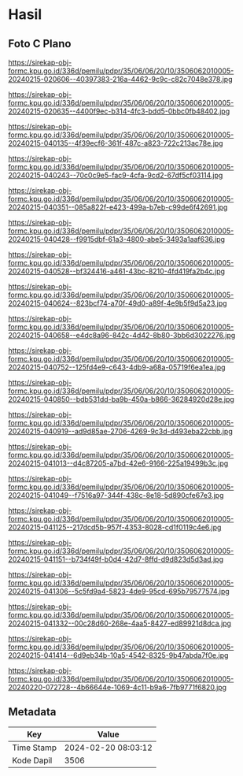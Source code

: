 # Hasil

## Foto C Plano

https://sirekap-obj-formc.kpu.go.id/336d/pemilu/pdpr/35/06/06/20/10/3506062010005-20240215-020606--40397383-216a-4462-9c9c-c82c7048e378.jpg

https://sirekap-obj-formc.kpu.go.id/336d/pemilu/pdpr/35/06/06/20/10/3506062010005-20240215-020635--4400f9ec-b314-4fc3-bdd5-0bbc0fb48402.jpg

https://sirekap-obj-formc.kpu.go.id/336d/pemilu/pdpr/35/06/06/20/10/3506062010005-20240215-040135--4f39ecf6-361f-487c-a823-722c213ac78e.jpg

https://sirekap-obj-formc.kpu.go.id/336d/pemilu/pdpr/35/06/06/20/10/3506062010005-20240215-040243--70c0c9e5-fac9-4cfa-9cd2-67df5cf03114.jpg

https://sirekap-obj-formc.kpu.go.id/336d/pemilu/pdpr/35/06/06/20/10/3506062010005-20240215-040351--085a822f-e423-499a-b7eb-c99de6f42691.jpg

https://sirekap-obj-formc.kpu.go.id/336d/pemilu/pdpr/35/06/06/20/10/3506062010005-20240215-040428--f9915dbf-61a3-4800-abe5-3493a1aaf636.jpg

https://sirekap-obj-formc.kpu.go.id/336d/pemilu/pdpr/35/06/06/20/10/3506062010005-20240215-040528--bf324416-a461-43bc-8210-4fd419fa2b4c.jpg

https://sirekap-obj-formc.kpu.go.id/336d/pemilu/pdpr/35/06/06/20/10/3506062010005-20240215-040624--823bcf74-a70f-49d0-a89f-4e9b5f9d5a23.jpg

https://sirekap-obj-formc.kpu.go.id/336d/pemilu/pdpr/35/06/06/20/10/3506062010005-20240215-040658--e4dc8a96-842c-4d42-8b80-3bb6d3022276.jpg

https://sirekap-obj-formc.kpu.go.id/336d/pemilu/pdpr/35/06/06/20/10/3506062010005-20240215-040752--125fd4e9-c643-4db9-a68a-05719f6ea1ea.jpg

https://sirekap-obj-formc.kpu.go.id/336d/pemilu/pdpr/35/06/06/20/10/3506062010005-20240215-040850--bdb531dd-ba9b-450a-b866-36284920d28e.jpg

https://sirekap-obj-formc.kpu.go.id/336d/pemilu/pdpr/35/06/06/20/10/3506062010005-20240215-040919--ad9d85ae-2706-4269-9c3d-d493eba22cbb.jpg

https://sirekap-obj-formc.kpu.go.id/336d/pemilu/pdpr/35/06/06/20/10/3506062010005-20240215-041013--d4c87205-a7bd-42e6-9166-225a19499b3c.jpg

https://sirekap-obj-formc.kpu.go.id/336d/pemilu/pdpr/35/06/06/20/10/3506062010005-20240215-041049--f7516a97-344f-438c-8e18-5d890cfe67e3.jpg

https://sirekap-obj-formc.kpu.go.id/336d/pemilu/pdpr/35/06/06/20/10/3506062010005-20240215-041125--217dcd5b-957f-4353-8028-cd1f0119c4e6.jpg

https://sirekap-obj-formc.kpu.go.id/336d/pemilu/pdpr/35/06/06/20/10/3506062010005-20240215-041151--b734f49f-b0d4-42d7-8ffd-d9d823d5d3ad.jpg

https://sirekap-obj-formc.kpu.go.id/336d/pemilu/pdpr/35/06/06/20/10/3506062010005-20240215-041306--5c5fd9a4-5823-4de9-95cd-695b79577574.jpg

https://sirekap-obj-formc.kpu.go.id/336d/pemilu/pdpr/35/06/06/20/10/3506062010005-20240215-041332--00c28d60-268e-4aa5-8427-ed89921d8dca.jpg

https://sirekap-obj-formc.kpu.go.id/336d/pemilu/pdpr/35/06/06/20/10/3506062010005-20240215-041414--6d9eb34b-10a5-4542-8325-9b47abda7f0e.jpg

https://sirekap-obj-formc.kpu.go.id/336d/pemilu/pdpr/35/06/06/20/10/3506062010005-20240220-072728--4b66644e-1069-4c11-b9a6-7fb9771f6820.jpg


## Metadata

| Key        | Value               |
| ---------- | ------------------- |
| Time Stamp | 2024-02-20 08:03:12 |
| Kode Dapil | 3506                |



